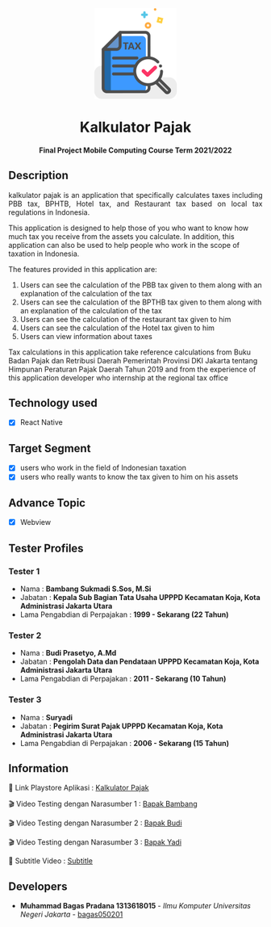 <p align="center"> 
    <img src="https://github.com/bagas050201/Kalkulator-Pajak/blob/main/src/assets/images/tax.png" align="center" height="180"></img>
</p>
<h1 align="center"> Kalkulator Pajak </h1> 
<h4 align="center"> Final Project Mobile Computing  Course Term 2021/2022</h4>



## Description ##
<p align="justify">
kalkulator pajak is an application that specifically calculates taxes including PBB tax, BPHTB, Hotel tax,
and Restaurant tax based on local tax regulations in Indonesia.

This application is designed to help those of you who want to know how much tax you receive from the assets you calculate.
In addition, this application can also be used to help people who work in the scope of taxation in Indonesia.

The features provided in this application are:
1. Users can see the calculation of the PBB tax given to them along with an explanation of the calculation of the tax
2. Users can see the calculation of the BPTHB tax given to them along with an explanation of the calculation of the tax
3. Users can see the calculation of the restaurant tax given to him
4. Users can see the calculation of the Hotel tax given to him
5. Users can view information about taxes

Tax calculations in this application take reference calculations from Buku Badan Pajak dan Retribusi Daerah Pemerintah
Provinsi DKI Jakarta tentang Himpunan Peraturan Pajak Daerah Tahun 2019 and from the experience of this application developer who internship at the regional tax office
</p>

## Technology used ##
- [x] React Native

## Target Segment ##
- [x] users who work in the field of Indonesian taxation
- [x] users who really wants to know the tax given to him on his assets 

## Advance Topic ##
- [x] Webview

## Tester Profiles ##

### Tester 1
- Nama : **Bambang Sukmadi S.Sos, M.Si**
- Jabatan : **Kepala Sub Bagian Tata Usaha UPPPD Kecamatan Koja, Kota Administrasi Jakarta Utara**
- Lama Pengabdian di Perpajakan : **1999 - Sekarang (22 Tahun)**


### Tester 2
- Nama : **Budi Prasetyo, A.Md**
- Jabatan : **Pengolah Data dan Pendataan UPPPD Kecamatan Koja, Kota Administrasi Jakarta Utara**
- Lama Pengabdian di Perpajakan : **2011 - Sekarang (10 Tahun)**


### Tester 3
- Nama : **Suryadi**
- Jabatan : **Pegirim Surat Pajak UPPPD Kecamatan Koja, Kota Administrasi Jakarta Utara**
- Lama Pengabdian di Perpajakan : **2006 - Sekarang (15 Tahun)**


## Information ##
:rocket: Link Playstore Aplikasi : [Kalkulator Pajak](https://play.google.com/store/apps/details?id=com.kalkulatorpajakbagaspradana)

:clapper: Video Testing dengan Narasumber 1 : [Bapak Bambang](https://youtu.be/ZFbcLR8ViNw)

:clapper: Video Testing dengan Narasumber 2 : [Bapak Budi](https://youtu.be/9zptDrpl42o)

:clapper: Video Testing dengan Narasumber 3 : [Bapak Yadi](https://www.youtube.com/watch?v=lMIUCUKadKo)

:speech_balloon: Subtitle Video : [Subtitle](https://github.com/bagas050201/Kalkulator-Pajak/tree/main/subtitle%20video%20testing)

## Developers ##

* **Muhammad Bagas Pradana 1313618015** - *Ilmu Komputer Universitas Negeri Jakarta* - [bagas050201](https://github.com/bagas050201)
